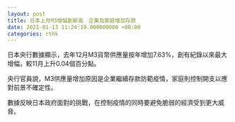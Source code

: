 ```yaml
---
layout: post
title: 日本上月M3增幅創新高　企業及家庭增加存款
date: 2021-01-13 11:24:19.000000000 +08:00
categories: rthk
---
```


日本央行數據顯示，去年12月M3貨幣供應量按年增加7.63%，創有紀錄以來最大增幅，較11月上升0.04個百分點。

央行官員說，M3供應量增加原因是企業繼續存款防範疫情，家庭則控制開支以應對前景不確定性。

數據反映日本政府面對的挑戰，在控制疫情的同時要避免脆弱的經濟受到更大威脅。
